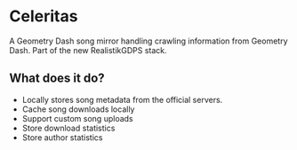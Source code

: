 # Celeritas
A Geometry Dash song mirror handling crawling information from Geometry Dash. Part of the new RealistikGDPS stack.

## What does it do?
- Locally stores song metadata from the official servers.
- Cache song downloads locally
- Support custom song uploads
- Store download statistics
- Store author statistics
